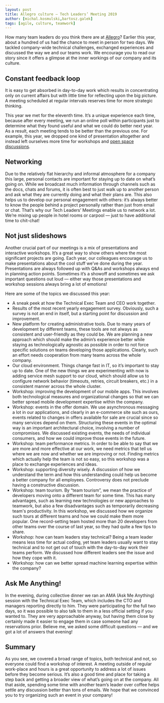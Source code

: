 ```yaml
---
layout: post
title: Allegro culture — Tech Leaders’ Meeting 2019
author: [michal.kosmulski,bartosz.galek]
tags: [agile, culture, teamwork]
---
```


How many team leaders do you think there are at [Allegro](https://allegro.tech)? Earlier this year, about a hundred of us
had the chance to meet in person for two days. We tackled company-wide technical challenges, exchanged experiences
and discussed the way we and our teams work. We encourage you to read our story since it offers a glimpse
at the inner workings of our company and its culture.

## Constant feedback loop
It is easy to get absorbed in day-to-day work which results in concentrating only on current affairs but with little
time for reflecting upon the big picture. A meeting scheduled at regular intervals reserves time for more strategic thinking.

This year we met for the eleventh time. It’s a unique experience each time, because after every meeting, we run
an online poll within participants just to determine what they found useful and what we could do better next year.
As a result, each meeting tends to be better than the previous one. For example, this year, we dropped one kind
of presentation altogether and instead left ourselves more time for workshops and
[open space discussions](https://en.wikipedia.org/wiki/Open_Space_Technology).

## Networking
Due to the relatively flat hierarchy and informal atmosphere for a company this large, personal contacts are important
for staying up to date on what’s going on. While we broadcast much information through channels such as the docs,
chats and forums, it is often best to just walk up to another person and ask what they are currently doing and what
their plans are. This also helps us to develop our personal engagement with others: it’s always better to know
the people behind a project personally rather than just from email or chat. That’s why our Tech Leaders’ Meetings
enable us to network a lot. We’re mixing up people in hotel rooms or carpool — just to have additional time to chit-chat!

## Not just slideshows
Another crucial part of our meetings is a mix of presentations and interactive workshops. It’s a great way to show others
where the most significant projects are going. Each year, our colleagues encourage us to make presentations about the
cool stuff we’ve done during the year. Presentations are always followed up with Q&As and workshops always end
in planning action points. Sometimes it’s a showoff and sometimes we ask important questions out loud — either way
those presentations and workshop sessions always bring a lot of emotions!

Here are some of the topics we discussed this year:
- A sneak peek at how the Technical Exec Team and CEO work together.
- Results of the most recent yearly engagement survey. Obviously, such a survey is not an end in itself,
but a starting point for discussion and improvement.
- New platform for creating administrative tools. Due to many years of development by different teams,
these tools are not always as consistent and user-friendly as they could be. We are planning a new approach
which should make the admin’s experience better while staying as technologically agnostic as possible in order to
not force specific solutions on teams developing those applications. Clearly, such an effort needs cooperation
from many teams across the whole company.
- Our cloud environment. Things change fast in IT, so it’s important to stay up to date. One of the new things
we are experimenting with now is adding service mesh support to our cloud, which should allow us to configure
network behavior (timeouts, retries, circuit breakers, etc.) in a consistent manner across the whole cluster.
- Workshop: improving the development of our mobile apps. This involves both technological measures and organizational
changes so that we can better spread mobile development expertise within the company.
- Workshop: events in the offer domain. We use asynchronous messaging a lot in our applications, and clearly in an
e-commerce site such as ours, events related to changes in offers available for sale are crucial since so many services
depend on them. Structuring these events in the optimal way is an important architectural choice, involving
a number of compromises. We discussed existing events, the needs of individual consumers, and how we could
improve those events in the future.
- Workshop: team performance metrics. In order to be able to say that we are more and more effective at our work,
we need metrics that tell us where we are now and whether we are improving or not. Finding metrics which actually
help the team is not so easy, so this workshop was a place to exchange experiences and ideas.
- Workshop: supporting diversity wisely. A discussion of how we understand the term and how this understanding
could help us become a better company for all employees. Controversy does not preclude having a constructive discussion.
- Workshop: team tourism. By “team tourism”, we mean the practice of developers moving onto a different team
for some time. This has many advantages, such as learning new technologies or new approaches to teamwork, but also
a few disadvantages such as temporarily decreasing team's productivity. In this workshop, we discussed how we
organize such tours at different teams and how we could make them more popular. One record-setting team hosted
more than 20 developers from other teams over the course of last year, so they had quite a few tips to share.
- Workshop: how can team leaders stay technical? Being a team leader means less time for actual coding,
yet team leaders usually want to stay technical and to not get out of touch with the day-to-day work their teams perform.
We discussed how different leaders see the issue and how they cope with it.
- Workshop: how can we better spread machine learning expertise within the company?

## Ask Me Anything!
In the evening, during collective dinner we ran an AMA (Ask Me Anything) session with the Technical Exec Team,
which includes the CTO and managers reporting directly to him. They were participating for the full two days,
so it was possible to also talk to them in a less official setting if you wanted to. They are very approachable anyway,
but having them close by certainly made it easier to engage them in case someone had any reservations prior.
Believe me, we asked some difficult questions — and we got a lot of answers that evening!

## Summary
As you see, we covered a broad range of topics, both technical and not, so everyone could find a workshop of interest.
A meeting outside of regular work-place and hours is a great opportunity to address a lot of issues before they
become serious. It’s also a good time and place for taking a step back and getting a broader view of what’s going on
at the company. All that aside, spending some time with another team’s leader over coffee helps settle any discussion better than
tons of emails. We hope that we convinced you to try organizing such an event in your company!
